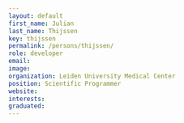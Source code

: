 ```yaml
---
layout: default
first_name: Julian
last_name: Thijssen
key: thijssen
permalink: /persons/thijssen/
role: developer
email:
image:
organization: Leiden University Medical Center
position: Scientific Programmer
website:
interests:
graduated:
---
```

